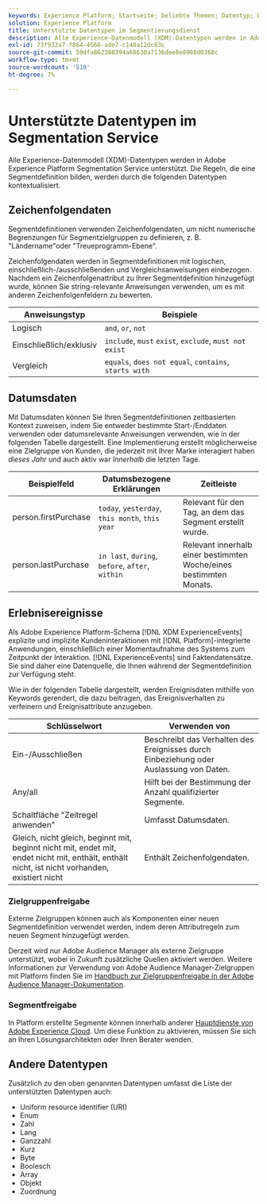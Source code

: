 ```yaml
---
keywords: Experience Platform; Startseite; beliebte Themen; Datentyp; Datentypen; Datentypen; Datentypen; Datentyp; Segmentierungsdatentypen; Segmentierung; Segmentierung; Segmentierungsdienst; Datentypen des Segmentierungsdienstes; Segmentierungsdienst
solution: Experience Platform
title: Unterstützte Datentypen im Segmentierungsdienst
description: Alle Experience-Datenmodell (XDM)-Datentypen werden in Adobe Segmentation Service unterstützt. Die Regeln, die eine Segmentdefinition bilden, werden durch die folgenden Datentypen kontextualisiert.
exl-id: 73f932a7-f864-4566-ade7-c148a12dc83c
source-git-commit: 59dfa862388394a68630a7136dee8e8988d0368c
workflow-type: tm+mt
source-wordcount: '510'
ht-degree: 7%

---
```


# Unterstützte Datentypen im Segmentation Service

Alle Experience-Datenmodell (XDM)-Datentypen werden in Adobe Experience Platform Segmentation Service unterstützt. Die Regeln, die eine Segmentdefinition bilden, werden durch die folgenden Datentypen kontextualisiert.

## Zeichenfolgendaten

Segmentdefinitionen verwenden Zeichenfolgendaten, um nicht numerische Begrenzungen für Segmentzielgruppen zu definieren, z. B. &quot;Ländername&quot;oder &quot;Treueprogramm-Ebene&quot;.

Zeichenfolgendaten werden in Segmentdefinitionen mit logischen, einschließlich-/ausschließenden und Vergleichsanweisungen einbezogen. Nachdem ein Zeichenfolgenattribut zu Ihrer Segmentdefinition hinzugefügt wurde, können Sie string-relevante Anweisungen verwenden, um es mit anderen Zeichenfolgenfeldern zu bewerten.

| Anweisungstyp | Beispiele |
| -------------- | -------- |
| Logisch       | `and`, `or`, `not` |
| Einschließlich/exklusiv | `include`, `must` `exist`, `exclude`, `must not exist` |
| Vergleich | `equals`, `does not equal`, `contains`, `starts with` |

## Datumsdaten

Mit Datumsdaten können Sie Ihren Segmentdefinitionen zeitbasierten Kontext zuweisen, indem Sie entweder bestimmte Start-/Enddaten verwenden oder datumsrelevante Anweisungen verwenden, wie in der folgenden Tabelle dargestellt. Eine Implementierung erstellt möglicherweise eine Zielgruppe von Kunden, die jederzeit mit Ihrer Marke interagiert haben *dieses Jahr* und auch aktiv war *Innerhalb* die letzten Tage.

| Beispielfeld | Datumsbezogene Erklärungen | Zeitleiste |
| ------------- | ------------------------ | --------- |
| person.firstPurchase | `today`, `yesterday`, `this month`, `this year` | Relevant für den Tag, an dem das Segment erstellt wurde. |
| person.lastPurchase | `in last`, `during`, `before`, `after`, `within` | Relevant innerhalb einer bestimmten Woche/eines bestimmten Monats. |

## Erlebnisereignisse

Als Adobe Experience Platform-Schema [!DNL XDM ExperienceEvents] explizite und implizite Kundeninteraktionen mit [!DNL Platform]-integrierte Anwendungen, einschließlich einer Momentaufnahme des Systems zum Zeitpunkt der Interaktion. [!DNL ExperienceEvents] sind Faktendatensätze. Sie sind daher eine Datenquelle, die Ihnen während der Segmentdefinition zur Verfügung steht.

Wie in der folgenden Tabelle dargestellt, werden Ereignisdaten mithilfe von Keywords gerendert, die dazu beitragen, das Ereignisverhalten zu verfeinern und Ereignisattribute anzugeben.

| Schlüsselwort | Verwenden von  |
| ------- | --- |
| Ein-/Ausschließen | Beschreibt das Verhalten des Ereignisses durch Einbeziehung oder Auslassung von Daten. |
| Any/all | Hilft bei der Bestimmung der Anzahl qualifizierter Segmente. |
| Schaltfläche &quot;Zeitregel anwenden&quot; | Umfasst Datumsdaten. |
| Gleich, nicht gleich, beginnt mit, beginnt nicht mit, endet mit, endet nicht mit, enthält, enthält nicht, ist nicht vorhanden, existiert nicht | Enthält Zeichenfolgendaten. |

### Zielgruppenfreigabe

Externe Zielgruppen können auch als Komponenten einer neuen Segmentdefinition verwendet werden, indem deren Attributregeln zum neuen Segment hinzugefügt werden.

Derzeit wird nur Adobe Audience Manager als externe Zielgruppe unterstützt, wobei in Zukunft zusätzliche Quellen aktiviert werden. Weitere Informationen zur Verwendung von Adobe Audience Manager-Zielgruppen mit Platform finden Sie im [Handbuch zur Zielgruppenfreigabe in der Adobe Audience Manager-Dokumentation](https://experienceleague.adobe.com/docs/audience-manager/user-guide/implementation-integration-guides/integration-experience-platform/aam-aep-audience-sharing.html?lang=de).

### Segmentfreigabe

In Platform erstellte Segmente können innerhalb anderer [Hauptdienste von Adobe Experience Cloud](https://experienceleague.adobe.com/docs/core-services/interface/experience-cloud.html?lang=de). Um diese Funktion zu aktivieren, müssen Sie sich an Ihren Lösungsarchitekten oder Ihren Berater wenden.

## Andere Datentypen

Zusätzlich zu den oben genannten Datentypen umfasst die Liste der unterstützten Datentypen auch:

- Uniform resource identifier (URI)
- Enum
- Zahl
- Lang
- Ganzzahl
- Kurz
- Byte
- Boolesch
- Array
- Objekt
- Zuordnung
